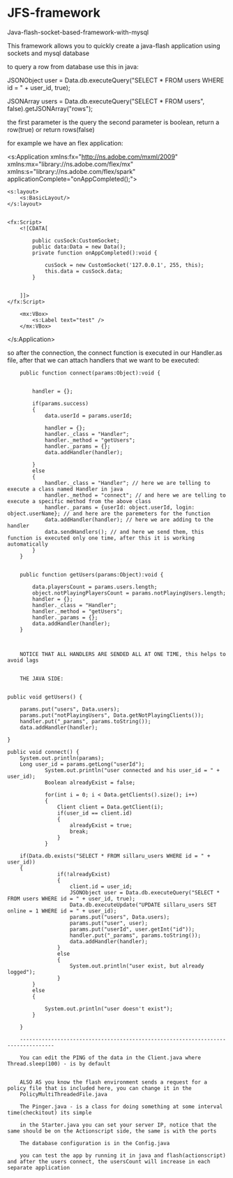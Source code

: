 JFS-framework
============

Java-flash-socket-based-framework-with-mysql

This framework allows you to quickly create a java-flash application using sockets and mysql database

to query a row from database use this in java:

JSONObject user = Data.db.executeQuery("SELECT * FROM users WHERE id = " + user_id, true);

JSONArray users = Data.db.executeQuery("SELECT * FROM users", false).getJSONArray("rows");

the first parameter is the query
the second parameter is boolean, return a row(true) or return rows(false)

for example we have an flex application:

<?xml version="1.0" encoding="utf-8"?>
<s:Application 
    xmlns:fx="http://ns.adobe.com/mxml/2009"    
    xmlns:mx="library://ns.adobe.com/flex/mx"     
    xmlns:s="library://ns.adobe.com/flex/spark"
	applicationComplete="onAppCompleted();">

    <s:layout> 
        <s:BasicLayout/> 
    </s:layout>

	
	<fx:Script>
        <![CDATA[
			
			public cusSock:CustomSocket;
			public data:Data = new Data();
			private function onAppCompleted():void {
			
				cusSock = new CustomSocket('127.0.0.1', 255, this);
				this.data = cusSock.data;
			}
			
			
        ]]>
    </fx:Script>
	
		<mx:VBox>
			<s:Label text="test" />
		</mx:VBox>
</s:Application>

so after the connection, the connect function is executed in our Handler.as file, after that we can attach handlers that we want to be executed:

		public function connect(params:Object):void {
		
			
			handler = {};
			
			if(params.success)
			{
				data.userId = params.userId;
				
				handler = {};
				handler._class = "Handler";
				handler._method = "getUsers";
				handler._params = {};
				data.addHandler(handler);
				
			}
			else
			{
				handler._class = "Handler"; // here we are telling to execute a class named Handler in java
				handler._method = "connect"; // and here we are telling to execute a specific method from the above class
				handler._params = {userId: object.userId, login: object.userName}; // and here are the paremeters for the function
				data.addHandler(handler); // here we are adding to the handler
				data.sendHandlers(); // and here we send them, this function is executed only one time, after this it is working automatically
			}
		}


		public function getUsers(params:Object):void {
		
			data.playersCount = params.users.length;
			object.notPlayingPlayersCount = params.notPlayingUsers.length;
			handler = {};
			handler._class = "Handler";
			handler._method = "getUsers";
			handler._params = {};
			data.addHandler(handler);
		}
		
		
		
		NOTICE THAT ALL HANDLERS ARE SENDED ALL AT ONE TIME, this helps to avoid lags
		
		
		THE JAVA SIDE:
		
		
	public void getUsers() {
	
		params.put("users", Data.users);
        params.put("notPlayingUsers", Data.getNotPlayingClients());
		handler.put("_params", params.toString());
		data.addHandler(handler);
	
	}
	
	public void connect() {
		System.out.println(params);
		Long user_id = params.getLong("userId");
                System.out.println("user connected and his user_id = " + user_id);
                Boolean alreadyExist = false;
                
                for(int i = 0; i < Data.getClients().size(); i++)
                {
                    Client client = Data.getClient(i);
                    if(user_id == client.id)
                    {
                        alreadyExist = true;
                        break;
                    }
                }
                
		if(Data.db.exists("SELECT * FROM sillaru_users WHERE id = " + user_id))
		{
                    if(!alreadyExist)
                    {
                        client.id = user_id;
						JSONObject user = Data.db.executeQuery("SELECT * FROM users WHERE id = " + user_id, true);
						Data.db.executeUpdate("UPDATE sillaru_users SET online = 1 WHERE id = " + user_id); 
						params.put("users", Data.users);
						params.put("user", user);
						params.put("userId", user.getInt("id"));
						handler.put("_params", params.toString());
						data.addHandler(handler);
                    }
                    else  
                    {
						System.out.println("user exist, but already logged");
                    }
            }
			else
			{
						
				System.out.println("user doesn't exist");
			}
                
        }
		
		---------------------------------------------------------------------------------
		
		You can edit the PING of the data in the Client.java where Thread.sleep(100) - is by default
		
		
		ALSO AS you know the flash environment sends a request for a policy file that is included here, you can change it in the
		PolicyMultiThreadedFile.java
		
		The Pinger.java - is a class for doing something at some interval time(checkitout) its simple
		
		in the Starter.java you can set your server IP, notice that the same should be on the Actionscript side, the same is with the ports
		
		The database configuration is in the Config.java
		
		you can test the app by running it in java and flash(actionscript) and after the users connect, the usersCount will increase in each separate application
